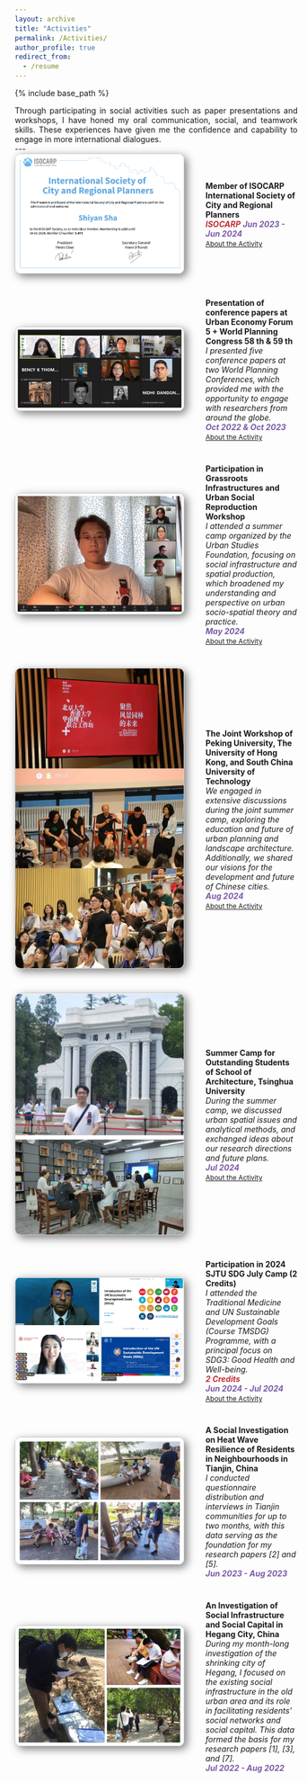 ```yaml
---
layout: archive
title: "Activities"
permalink: /Activities/
author_profile: true
redirect_from:
  - /resume
---
```


{% include base_path %}

<div class="col-sm-9" style="display: flex; align-items: center; padding-left: 0px; text-align: justify;">
Through participating in social activities such as paper presentations and workshops, I have honed my oral communication, social, and teamwork skills. These experiences have given me the confidence and capability to engage in more international dialogues.
 </div>
---


<div class="pub-row" style="display: flex; align-items: center; flex-wrap: wrap; margin-bottom: 40px;">
  <div class="col-sm-3 abbr" style="flex: 0 0 300px; margin-right: 40px; padding-left: 0;">
    <img src="/images/isocarp.png" class="teaser img-fluid z-depth-1" style="width: 300px; height: auto; box-shadow: 5px 5px 15px rgba(0,0,0,0.5); border: 1px solid #CCCCCC; border-radius: 10px;">
  </div>
  <div class="col-sm-9" style="flex: 1; padding-left: 0;">
    <div>
      <div class="title"><strong>Member of ISOCARP International Society of City and Regional Planners</strong></div>
    </div> 
    <strong><i style="color:#c02c38">ISOCARP</i></strong>
    <strong><i style="color:#7b5aa6">Jun 2023 - Jun 2024</i></strong>
    <div class="links">
      <a href="https://isocarp.org" class="btn btn-sm z-depth-0" role="button" target="_blank" style="font-size:12px;">About the Activity</a>
    </div>
  </div>
</div>

<div class="pub-row" style="display: flex; align-items: center; flex-wrap: wrap; margin-bottom: 40px;">
  <div class="col-sm-3 abbr" style="flex: 0 0 300px; margin-right: 40px; padding-left: 0;">
    <img src="/images/iso.png" class="teaser img-fluid z-depth-1" style="width: 300px; height: auto; box-shadow: 5px 5px 15px rgba(0,0,0,0.5); border: 1px solid #CCCCCC; border-radius: 10px;">
  </div>
  <div class="col-sm-9" style="flex: 1; padding-left: 0;">
    <div>
      <div class="title"><strong>Presentation of conference papers at Urban Economy Forum 5 + World Planning Congress 58 th & 59 th</strong></div>
    </div> 
    <i>I presented five conference papers at two World Planning Conferences, which provided me with the opportunity to engage with researchers from around the globe.</i>
    <div><strong><i style="color:#7b5aa6">Oct 2022 & Oct 2023</i></strong></div>
    <div class="links">
      <a href="https://isocarp.org" class="btn btn-sm z-depth-0" role="button" target="_blank" style="font-size:12px;">About the Activity</a>
    </div>
  </div>
</div>

<div class="pub-row" style="display: flex; align-items: center; flex-wrap: wrap; margin-bottom: 40px;">
  <div class="col-sm-3 abbr" style="flex: 0 0 300px; margin-right: 40px; padding-left: 0;">
    <img src="/images/usf.png" class="teaser img-fluid z-depth-1" style="width: 300px; height: auto; box-shadow: 5px 5px 15px rgba(0,0,0,0.5); border: 1px solid #CCCCCC; border-radius: 10px;">
  </div>
  <div class="col-sm-9" style="flex: 1; padding-left: 0;">
    <div>
      <div class="title"><strong>Participation in Grassroots Infrastructures and Urban Social Reproduction Workshop</strong></div>
    </div> 
    <i>I attended a summer camp organized by the Urban Studies Foundation, focusing on social infrastructure and spatial production, which broadened my understanding and perspective on urban socio-spatial theory and practice.</i>
    <div><strong><i style="color:#7b5aa6">May 2024</i></strong></div>
    <div class="links">
      <a href="https://www.urbanstudiesfoundation.org/events/grassroots-infrastructures-and-urban-social-reproduction/" class="btn btn-sm z-depth-0" role="button" target="_blank" style="font-size:12px;">About the Activity</a>
    </div>
  </div>
</div>

<div class="pub-row" style="display: flex; align-items: center; flex-wrap: wrap; margin-bottom: 40px;">
  <div class="col-sm-3 abbr" style="flex: 0 0 300px; margin-right: 40px; padding-left: 0;">
    <img src="/images/pku.jpg" class="teaser img-fluid z-depth-1" style="width: 300px; height: auto; box-shadow: 5px 5px 15px rgba(0,0,0,0.5); border: 1px solid #CCCCCC; border-radius: 10px;">
  </div>
  <div class="col-sm-9" style="flex: 1; padding-left: 0;">
    <div>
      <div class="title"><strong>The Joint Workshop of Peking University, The University of Hong Kong, and South China University of Technology</strong></div>
      <i>We engaged in extensive discussions during the joint summer camp, exploring the education and future of urban planning and landscape architecture. Additionally, we shared our visions for the development and future of Chinese cities.</i>
    </div> 
    <div><strong><i style="color:#7b5aa6">Aug 2024</i></strong></div>
    <div class="links">
      <a href="https://mp.weixin.qq.com/s/nKzWe0Hvzg0h3Rlmav5Bgw" class="btn btn-sm z-depth-0" role="button" target="_blank" style="font-size:12px;">About the Activity</a>
    </div>
  </div>
</div>

<div class="pub-row" style="display: flex; align-items: center; flex-wrap: wrap; margin-bottom: 40px;">
  <div class="col-sm-3 abbr" style="flex: 0 0 300px; margin-right: 40px; padding-left: 0;">
    <img src="/images/thu.png" class="teaser img-fluid z-depth-1" style="width: 300px; height: auto; box-shadow: 5px 5px 15px rgba(0,0,0,0.5); border: 1px solid #CCCCCC; border-radius: 10px;">
  </div>
  <div class="col-sm-9" style="flex: 1; padding-left: 0;">
    <div>
      <div class="title"><strong>Summer Camp for Outstanding Students of School of Architecture, Tsinghua University</strong></div>
      <i>During the summer camp, we discussed urban spatial issues and analytical methods, and exchanged ideas about our research directions and future plans.</i>
    </div> 
    <div><strong><i style="color:#7b5aa6">Jul 2024</i></strong></div>
    <div class="links">
      <a href="/images/ssythu.jpeg" class="btn btn-sm z-depth-0" role="button" target="_blank" style="font-size:12px;">About the Activity</a>
    </div>
  </div>
</div>

<div class="pub-row" style="display: flex; align-items: center; flex-wrap: wrap; margin-bottom: 40px;">
  <div class="col-sm-3 abbr" style="flex: 0 0 300px; margin-right: 40px; padding-left: 0;">
    <img src="/images/sj.png" class="teaser img-fluid z-depth-1" style="width: 300px; height: auto; box-shadow: 5px 5px 15px rgba(0,0,0,0.5); border: 1px solid #CCCCCC; border-radius: 10px;">
  </div>
  <div class="col-sm-9" style="flex: 1; padding-left: 0;">
    <div>
      <div class="title"><strong>Participation in 2024 SJTU SDG July Camp (2 Credits)</strong></div>
    </div> 
    <i>I attended the Traditional Medicine and UN Sustainable Development Goals (Course TMSDG) Programme, with a principal focus on SDG3: Good Health and Well-being.</i>
     <div>
    <strong><i style="color:#c02c38">2 Credits</i></strong>
   </div>
    <div><strong><i style="color:#7b5aa6">Jun 2024 - Jul 2024</i></strong></div>
    <div class="links">
      <a href="https://global.sjtu.edu.cn/en/page/sub/475" class="btn btn-sm z-depth-0" role="button" target="_blank" style="font-size:12px;">About the Activity</a>
    </div>
  </div>
</div>


<div class="pub-row" style="display: flex; align-items: center; flex-wrap: wrap; margin-bottom: 40px;">
  <div class="col-sm-3 abbr" style="flex: 0 0 300px; margin-right: 40px; padding-left: 0;">
    <img src="/images/tj.png" class="teaser img-fluid z-depth-1" style="width: 300px; height: auto; box-shadow: 5px 5px 15px rgba(0,0,0,0.5); border: 1px solid #CCCCCC; border-radius: 10px;">
  </div>
  <div class="col-sm-9" style="flex: 1; padding-left: 0;">
    <div>
      <div class="title"><strong>A Social Investigation on Heat Wave Resilience of Residents in Neighbourhoods in Tianjin, China</strong></div>
    </div> 
    <i>I conducted questionnaire distribution and interviews in Tianjin communities for up to two months, with this data serving as the foundation for my research papers [2] and [5].</i>
    <div><strong><i style="color:#7b5aa6">Jun 2023 - Aug 2023</i></strong></div>
  </div>
</div>

<div class="pub-row" style="display: flex; align-items: center; flex-wrap: wrap; margin-bottom: 40px;">
  <div class="col-sm-3 abbr" style="flex: 0 0 300px; margin-right: 40px; padding-left: 0;">
    <img src="/images/hg.png" class="teaser img-fluid z-depth-1" style="width: 300px; height: auto; box-shadow: 5px 5px 15px rgba(0,0,0,0.5); border: 1px solid #CCCCCC; border-radius: 10px;">
  </div>
  <div class="col-sm-9" style="flex: 1; padding-left: 0;">
    <div>
      <div class="title"><strong>An Investigation of Social Infrastructure and Social Capital in Hegang City, China</strong></div>
    </div> 
    <i>During my month-long investigation of the shrinking city of Hegang, I focused on the existing social infrastructure in the old urban area and its role in facilitating residents’ social networks and social capital. This data formed the basis for my research papers [1], [3], and [7].</i>
    <div><strong><i style="color:#7b5aa6">Jul 2022 - Aug 2022</i></strong></div>
  </div>
</div>

